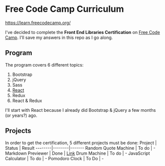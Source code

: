 # Free Code Camp Curriculum
https://learn.freecodecamp.org/

I've decided to complete the **Front End Libraries Certification** on [Free Code Camp](https://learn.freecodecamp.org). I'll save my answers in this repo as I go along.

## Program
The program covers 6 different topics:
1. Bootstrap
2. jQuery
3. Sass
4. [React](https://github.com/alexmille/FreeCodeCamp/tree/master/Front%20End%20Libraries%20Certification/4-React)
5. Redux
6. React & Redux

I'll start with React because I already did Bootstrap & jQuery a few months (or years?) ago.
## Projects
In order to get the certification, 5 different projects must be done:
Project | Status | Result
--------|--------|-------
Random Quote Machine | To do | -
Markdown Previewer | Done | [Link](https://codesandbox.io/s/84jmkx5ywj)
Drum Machine | To do | - 
JavaScript Calculator | To do | -
Pomodoro Clock | To Do | -



